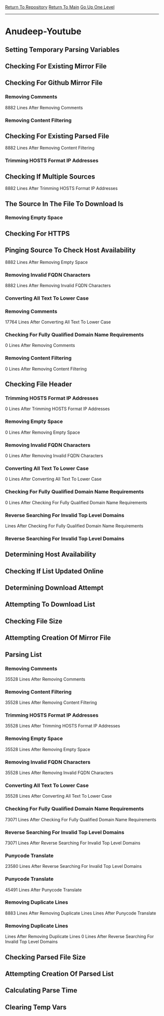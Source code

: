 [Return To Repository](https://github.com/DigitalWarrior/piholeparser/)
[Return To Main](https://github.com/DigitalWarrior/piholeparser/blob/master/RecentRunLogs/Mainlog.md)
[Go Up One Level](https://github.com/DigitalWarrior/piholeparser/blob/master/RecentRunLogs/TopLevelScripts/30-Processing-External-Blacklists.md)
____________________________________
# Anudeep-Youtube
## Setting Temporary Parsing Variables
## Checking For Existing Mirror File
## Checking For Github Mirror File
### Removing Comments
8882 Lines After Removing Comments
### Removing Content Filtering
## Checking For Existing Parsed File
8882 Lines After Removing Content Filtering
### Trimming HOSTS Format IP Addresses
## Checking If Multiple Sources
8882 Lines After Trimming HOSTS Format IP Addresses
## The Source In The File To Download Is
### Removing Empty Space
## Checking For HTTPS
## Pinging Source To Check Host Availability
8882 Lines After Removing Empty Space
### Removing Invalid FQDN Characters
8882 Lines After Removing Invalid FQDN Characters
### Converting All Text To Lower Case
### Removing Comments
17764 Lines After Converting All Text To Lower Case
### Checking For Fully Qualified Domain Name Requirements
0 Lines After Removing Comments
### Removing Content Filtering
0 Lines After Removing Content Filtering
## Checking File Header
### Trimming HOSTS Format IP Addresses
0 Lines After Trimming HOSTS Format IP Addresses
### Removing Empty Space
0 Lines After Removing Empty Space
### Removing Invalid FQDN Characters
0 Lines After Removing Invalid FQDN Characters
### Converting All Text To Lower Case
0 Lines After Converting All Text To Lower Case
### Checking For Fully Qualified Domain Name Requirements
0 Lines After Checking For Fully Qualified Domain Name Requirements
### Reverse Searching For Invalid Top Level Domains
 Lines After Checking For Fully Qualified Domain Name Requirements
### Reverse Searching For Invalid Top Level Domains
## Determining Host Availability
## Checking If List Updated Online
## Determining Download Attempt
## Attempting To Download List
## Checking File Size
## Attempting Creation Of Mirror File
## Parsing List
### Removing Comments
35528 Lines After Removing Comments
### Removing Content Filtering
35528 Lines After Removing Content Filtering
### Trimming HOSTS Format IP Addresses
35528 Lines After Trimming HOSTS Format IP Addresses
### Removing Empty Space
35528 Lines After Removing Empty Space
### Removing Invalid FQDN Characters
35528 Lines After Removing Invalid FQDN Characters
### Converting All Text To Lower Case
35528 Lines After Converting All Text To Lower Case
### Checking For Fully Qualified Domain Name Requirements
73071 Lines After Checking For Fully Qualified Domain Name Requirements
### Reverse Searching For Invalid Top Level Domains
73071 Lines After Reverse Searching For Invalid Top Level Domains
### Punycode Translate
23580 Lines After Reverse Searching For Invalid Top Level Domains
### Punycode Translate
45491 Lines After Punycode Translate
### Removing Duplicate Lines
8883 Lines After Removing Duplicate Lines
 Lines After Punycode Translate
### Removing Duplicate Lines
 Lines After Removing Duplicate Lines
0 Lines After Reverse Searching For Invalid Top Level Domains
## Checking Parsed File Size
## Attempting Creation Of Parsed List
## Calculating Parse Time
## Clearing Temp Vars
